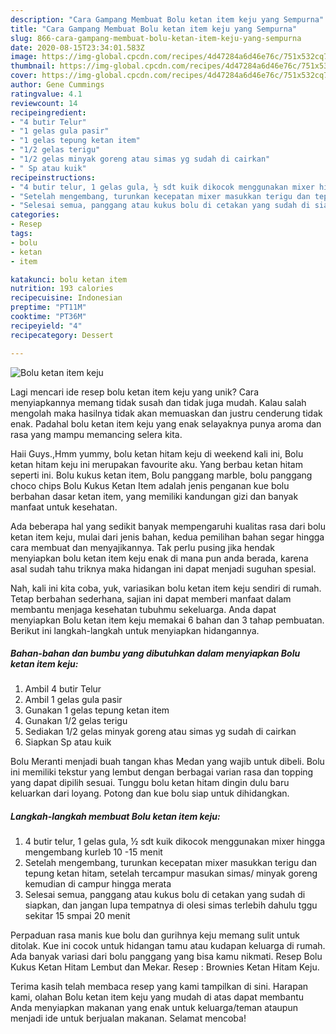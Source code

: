```yaml
---
description: "Cara Gampang Membuat Bolu ketan item keju yang Sempurna"
title: "Cara Gampang Membuat Bolu ketan item keju yang Sempurna"
slug: 866-cara-gampang-membuat-bolu-ketan-item-keju-yang-sempurna
date: 2020-08-15T23:34:01.583Z
image: https://img-global.cpcdn.com/recipes/4d47284a6d46e76c/751x532cq70/bolu-ketan-item-keju-foto-resep-utama.jpg
thumbnail: https://img-global.cpcdn.com/recipes/4d47284a6d46e76c/751x532cq70/bolu-ketan-item-keju-foto-resep-utama.jpg
cover: https://img-global.cpcdn.com/recipes/4d47284a6d46e76c/751x532cq70/bolu-ketan-item-keju-foto-resep-utama.jpg
author: Gene Cummings
ratingvalue: 4.1
reviewcount: 14
recipeingredient:
- "4 butir Telur"
- "1 gelas gula pasir"
- "1 gelas tepung ketan item"
- "1/2 gelas terigu"
- "1/2 gelas minyak goreng atau simas yg sudah di cairkan"
- " Sp atau kuik"
recipeinstructions:
- "4 butir telur, 1 gelas gula, ½ sdt kuik dikocok menggunakan mixer hingga mengembang kurleb 10 -15 menit"
- "Setelah mengembang, turunkan kecepatan mixer masukkan terigu dan tepung ketan hitam, setelah tercampur masukan simas/ minyak goreng kemudian di campur hingga merata"
- "Selesai semua, panggang atau kukus bolu di cetakan yang sudah di siapkan, dan jangan lupa tempatnya di olesi simas terlebih dahulu tggu sekitar 15 smpai 20 menit"
categories:
- Resep
tags:
- bolu
- ketan
- item

katakunci: bolu ketan item 
nutrition: 193 calories
recipecuisine: Indonesian
preptime: "PT11M"
cooktime: "PT36M"
recipeyield: "4"
recipecategory: Dessert

---
```



![Bolu ketan item keju](https://img-global.cpcdn.com/recipes/4d47284a6d46e76c/751x532cq70/bolu-ketan-item-keju-foto-resep-utama.jpg)

Lagi mencari ide resep bolu ketan item keju yang unik? Cara menyiapkannya memang tidak susah dan tidak juga mudah. Kalau salah mengolah maka hasilnya tidak akan memuaskan dan justru cenderung tidak enak. Padahal bolu ketan item keju yang enak selayaknya punya aroma dan rasa yang mampu memancing selera kita.

Haii Guys.,Hmm yummy, bolu ketan hitam keju di weekend kali ini, Bolu ketan hitam keju ini merupakan favourite aku. Yang berbau ketan hitam seperti ini. Bolu kukus ketan item, Bolu panggang marble, bolu panggang choco chips Bolu Kukus Ketan Item adalah jenis penganan kue bolu berbahan dasar ketan item, yang memiliki kandungan gizi dan banyak manfaat untuk kesehatan.

Ada beberapa hal yang sedikit banyak mempengaruhi kualitas rasa dari bolu ketan item keju, mulai dari jenis bahan, kedua pemilihan bahan segar hingga cara membuat dan menyajikannya. Tak perlu pusing jika hendak menyiapkan bolu ketan item keju enak di mana pun anda berada, karena asal sudah tahu triknya maka hidangan ini dapat menjadi suguhan spesial.


Nah, kali ini kita coba, yuk, variasikan bolu ketan item keju sendiri di rumah. Tetap berbahan sederhana, sajian ini dapat memberi manfaat dalam membantu menjaga kesehatan tubuhmu sekeluarga. Anda dapat menyiapkan Bolu ketan item keju memakai 6 bahan dan 3 tahap pembuatan. Berikut ini langkah-langkah untuk menyiapkan hidangannya.

<!--inarticleads1-->

##### Bahan-bahan dan bumbu yang dibutuhkan dalam menyiapkan Bolu ketan item keju:

1. Ambil 4 butir Telur
1. Ambil 1 gelas gula pasir
1. Gunakan 1 gelas tepung ketan item
1. Gunakan 1/2 gelas terigu
1. Sediakan 1/2 gelas minyak goreng atau simas yg sudah di cairkan
1. Siapkan  Sp atau kuik


Bolu Meranti menjadi buah tangan khas Medan yang wajib untuk dibeli. Bolu ini memiliki tekstur yang lembut dengan berbagai varian rasa dan topping yang dapat dipilih sesuai. Tunggu bolu ketan hitam dingin dulu baru keluarkan dari loyang. Potong dan kue bolu siap untuk dihidangkan. 

<!--inarticleads2-->

##### Langkah-langkah membuat Bolu ketan item keju:

1. 4 butir telur, 1 gelas gula, ½ sdt kuik dikocok menggunakan mixer hingga mengembang kurleb 10 -15 menit
1. Setelah mengembang, turunkan kecepatan mixer masukkan terigu dan tepung ketan hitam, setelah tercampur masukan simas/ minyak goreng kemudian di campur hingga merata
1. Selesai semua, panggang atau kukus bolu di cetakan yang sudah di siapkan, dan jangan lupa tempatnya di olesi simas terlebih dahulu tggu sekitar 15 smpai 20 menit


Perpaduan rasa manis kue bolu dan gurihnya keju memang sulit untuk ditolak. Kue ini cocok untuk hidangan tamu atau kudapan keluarga di rumah. Ada banyak variasi dari bolu panggang yang bisa kamu nikmati. Resep Bolu Kukus Ketan Hitam Lembut dan Mekar. Resep : Brownies Ketan Hitam Keju. 

Terima kasih telah membaca resep yang kami tampilkan di sini. Harapan kami, olahan Bolu ketan item keju yang mudah di atas dapat membantu Anda menyiapkan makanan yang enak untuk keluarga/teman ataupun menjadi ide untuk berjualan makanan. Selamat mencoba!

